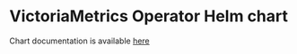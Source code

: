 # VictoriaMetrics Operator Helm chart

Chart documentation is available [here](https://docs.victoriametrics.com/helm/victoria-metrics-operator/)
